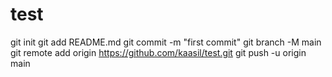 # test
git init
git add README.md
git commit -m "first commit"
git branch -M main
git remote add origin https://github.com/kaasil/test.git
git push -u origin main
